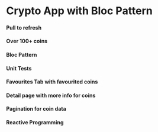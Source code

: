 # Crypto App with Bloc Pattern

#### Pull to refresh

#### Over 100+ coins

#### Bloc Pattern

#### Unit Tests

#### Favourites Tab with favourited coins

#### Detail page with more info for coins

#### Pagination for coin data

#### Reactive Programming
